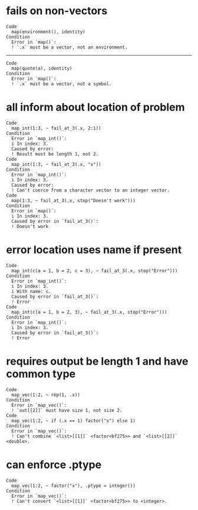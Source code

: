 # fails on non-vectors

    Code
      map(environment(), identity)
    Condition
      Error in `map()`:
      ! `.x` must be a vector, not an environment.

---

    Code
      map(quote(a), identity)
    Condition
      Error in `map()`:
      ! `.x` must be a vector, not a symbol.

# all inform about location of problem

    Code
      map_int(1:3, ~ fail_at_3(.x, 2:1))
    Condition
      Error in `map_int()`:
      i In index: 3.
      Caused by error:
      ! Result must be length 1, not 2.
    Code
      map_int(1:3, ~ fail_at_3(.x, "x"))
    Condition
      Error in `map_int()`:
      i In index: 3.
      Caused by error:
      ! Can't coerce from a character vector to an integer vector.
    Code
      map(1:3, ~ fail_at_3(.x, stop("Doesn't work")))
    Condition
      Error in `map()`:
      i In index: 3.
      Caused by error in `fail_at_3()`:
      ! Doesn't work

# error location uses name if present

    Code
      map_int(c(a = 1, b = 2, c = 3), ~ fail_at_3(.x, stop("Error")))
    Condition
      Error in `map_int()`:
      i In index: 3.
      i With name: c.
      Caused by error in `fail_at_3()`:
      ! Error
    Code
      map_int(c(a = 1, b = 2, 3), ~ fail_at_3(.x, stop("Error")))
    Condition
      Error in `map_int()`:
      i In index: 3.
      Caused by error in `fail_at_3()`:
      ! Error

# requires output be length 1 and have common type

    Code
      map_vec(1:2, ~ rep(1, .x))
    Condition
      Error in `map_vec()`:
      ! `out[[2]]` must have size 1, not size 2.
    Code
      map_vec(1:2, ~ if (.x == 1) factor("x") else 1)
    Condition
      Error in `map_vec()`:
      ! Can't combine `<list>[[1]]` <factor<bf275>> and `<list>[[2]]` <double>.

# can enforce .ptype

    Code
      map_vec(1:2, ~ factor("x"), .ptype = integer())
    Condition
      Error in `map_vec()`:
      ! Can't convert `<list>[[1]]` <factor<bf275>> to <integer>.

